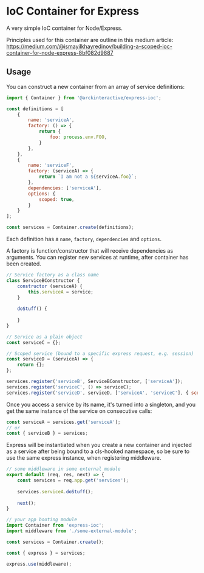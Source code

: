 IoC Container for Express
=========================

A very simple IoC container for Node/Express. 

Principles used for this container are outline in this medium article:
https://medium.com/@ismayilkhayredinov/building-a-scoped-ioc-container-for-node-express-8bf082d9887


## Usage

You can construct a new container from an array of service definitions:

```js
import { Container } from '@arckinteractive/express-ioc';

const definitions = [
    {
        name: 'serviceA',
        factory: () => {
            return {
                foo: process.env.FOO,
            }
        },
    },
    {
        name: 'serviceF',
        factory: (serviceA) => {
            return `I am not a ${serviceA.foo}`;
        },
        dependencies: ['serviceA'],
        options: {
            scoped: true,
        }
    }
];

const services = Container.create(definitions);
```

Each definition has a `name`, `factory`, `dependencies` and `options`.

A factory is function/constructor that will receive dependencies as arguments.
You can register new services at runtime, after container has been created.

```js
// Service factory as a class name
class ServiceBConstructor {
    constructor (serviceA) {
        this.serviceA = service;
    }
    
    doStuff() {
        
    }
}

// Service as a plain object
const serviceC = {};

// Scoped service (bound to a specific express request, e.g. session)
const serviceD = (serviceA) => {
    return {};
};

services.register('serviceB', ServiceBConstructor, ['serviceA']);
services.register('serviceC', () => serviceC);
services.register('serviceD', serviceD, ['serviceA', 'serviceC'], { scoped: true });
```

Once you access a service by its name, it's turned into a singleton, and you get the same instance of the service on consecutive calls:

```js
const serviceA = services.get('serviceA');
// or
const { serviceB } = services;
```

Express will be instantiated when you create a new container and injected as a service after being bound to a cls-hooked namespace, so be sure to use the same express instance, when registering middleware.

```js
// some middleware in some external module
export default (req, res, next) => {
    const services = req.app.get('services');
                   
    services.serviceA.doStuff();
                   
    next();
}
```

```js
// your app booting module
import Container from 'express-ioc';
import middleware from './some-external-module';

const services = Container.create();

const { express } = services;

express.use(middleware);
```
